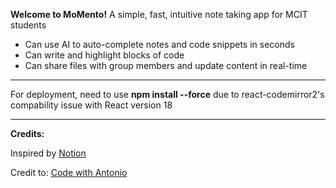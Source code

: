 **Welcome to MoMento!**
A simple, fast, intuitive note taking  app for MCIT students

-   Can use AI to auto-complete notes and code snippets in seconds
-   Can write and highlight blocks of code
-   Can share files with group members and update content in real-time

___

For deployment, need to use **npm install --force** due to react-codemirror2's compability issue with React version 18


___
**Credits:**

Inspired by [Notion](https://www.notion.so/)

Credit to: [Code with Antonio](https://www.codewithantonio.com/)
